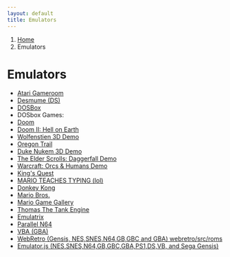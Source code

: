 ```yaml
---
layout: default
title: Emulators
---
```

<nav aria-label="breadcrumb">
    <ol class="breadcrumb">
        <li class="breadcrumb-item"><a href="/">Home</a></li>
        <li class="breadcrumb-item active">Emulators</li>
    </ol>
</nav>

<h1 class="text-center">Emulators</h1>
<ul>
    <li><a href="atari-gameroom/">Atari Gameroom</a></li>
    <li><a href="desmume/">Desmume (DS)</a></li>
    <li><a href="dosbox/">DOSBox</a></li>
    <li><a>DOSbox Games:</a></li>
    <li><a href="dosbox/?soft=DOOM">Doom</a></li>
    <li><a href="dosbox/?soft=DOOM2">Doom II: Hell on Earth</a></li>
    <li><a href="dosbox/?soft=WOLF3D">Wolfenstien 3D Demo</a></li>
    <li><a href="dosbox/?soft=OREGON">Oregon Trail</a></li>
    <li><a href="dosbox/?soft=DUKE3D">Duke Nukem 3D Demo</a></li>
    <li><a href="dosbox/?soft=DAGLITE">The Elder Scrolls: Daggerfall Demo</a></li>
    <li><a href="dosbox/?soft=WAR1">Warcraft: Orcs &amp; Humans Demo</a></li>
    <li><a href="dosbox/?soft=KQ1">King's Quest</a></li>
    <li><a href="dosbox/?soft=MTT">MARIO TEACHES TYPING (lol)</a></li>
    <li><a href="dosbox/?soft=DK">Donkey Kong</a></li>
    <li><a href="dosbox/?soft=MB">Mario Bros.</a></li>
    <li><a href="dosbox/?soft=MGG">Mario Game Gallery</a></li>
    <li><a href="dosbox/?soft=TTE">Thomas The Tank Engine</a></li>
    <li><a href="emulatrix/">Emulatrix</a></li>
    <li><a href="parallel-n64/">Parallel N64</a></li>
    <li><a href="vba/">VBA (GBA)</a></li>
    <li><a href="webretro/">WebRetro (Gensis, NES,SNES,N64,GB,GBC and GBA) webretro/src/roms</a></li>
    <li><a href="emulator.js/">Emulator.js (NES,SNES,N64,GB,GBC,GBA,PS1,DS,VB, and Sega Gensis)</a></li>
    <img href="games.png></img>

</ul>